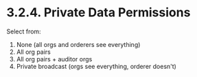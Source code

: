 # 3.2.4. Private Data Permissions

Select from:

1. None (all orgs and orderers see everything)
2. All org pairs
3. All org pairs + auditor orgs
4. Private broadcast (orgs see everything, orderer doesn't)
